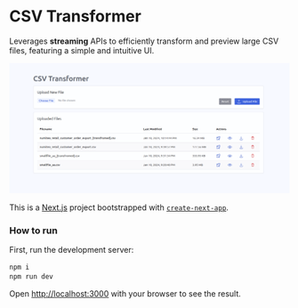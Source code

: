 # CSV Transformer
Leverages **streaming** APIs to efficiently transform and preview large CSV files, featuring a simple and intuitive UI.

![Application view](/public/app-view.png)

This is a [Next.js](https://nextjs.org/) project bootstrapped with [`create-next-app`](https://github.com/vercel/next.js/tree/canary/packages/create-next-app).

### How to run

First, run the development server:

```zsh
npm i
npm run dev
```

Open [http://localhost:3000](http://localhost:3000) with your browser to see the result.
